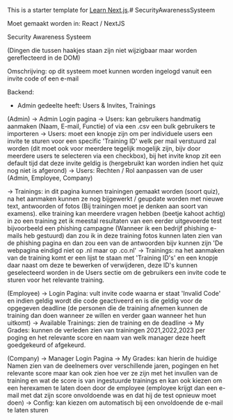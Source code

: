 This is a starter template for [Learn Next.js](https://nextjs.org/learn).#   S e c u r i t y A w a r e n e s s S y s t e e m 
 
 

Moet gemaakt worden in: React / NextJS

Security Awareness Systeem

(Dingen die tussen haakjes staan zijn niet wijzigbaar maar worden gereflecteerd in de DOM)

Omschrijving: op dit systeem moet kunnen worden ingelogd vanuit een invite code of een e-mail


Backend:
- Admin gedeelte heeft: Users & Invites, Trainings

(Admin)
-> Admin Login pagina
-> Users: kan gebruikers handmatig aanmaken (Naam, E-mail, Functie) of via een .csv een bulk gebruikers te importeren
-> Users: moet een knopje zijn om per individuele users een invite te sturen voor een specific 'Training ID' welk per mail verstuurd zal worden (dit moet ook voor meerdere tegelijk mogelijk zijn, bijv door meerdere users te selecteren via een checkbox), bij het invite knop zit een default tijd dat deze invite geldig is (hergebruikt kan worden indien het quiz nog niet is afgerond) 
-> Users: Rechten / Rol aanpassen van de user (Admin, Employee, Company)

-> Trainings: in dit pagina kunnen trainingen gemaakt worden (soort quiz), na het aanmaken kunnen ze nog bijgewerkt / geupdate worden met nieuwe text, antwoorden of fotos (Bij trainingen moet je denken aan soort van examens). elke training kan meerdere vragen hebben (beetje kahoot achtig) in zo een training zet ik meestal resultaten van een eerder uitgevoerde test bijvoorbeeld een phishing campagne (Wanneer ik een bedrijf phishing e-mails heb gestuurd) dan zou ik in deze training fotos kunnen laten zien van de phishing pagina en dan zou een van de antwoorden bijv kunnen zijn 'De webpagina eindigd niet op .nl maar op .co.nl' 
-> Trainings: na het aanmaken van de training komt er een lijst te staan met 'Training ID's' en een knopje daar naast om deze te bewerken of verwijderen, deze ID's kunnen geselecteerd worden in de Users sectie om de gebruikers een invite code te sturen voor het relevante training.

(Employee)
-> Login Pagina: vult invite code waarna er staat 'Invalid Code' en indien geldig wordt die code geactiveerd en is die geldig voor de opgegeven deadline (de personen die de training afnemen kunnen de training dan doen wanneer ze willen en verder gaan wanneer het hun uitkomt)
-> Available Trainings: zien de training en de deadline
-> My Grades: kunnen de verleden zien van trainingen 2021,2022,2023 per poging en het relevante score en naam van welk manager deze heeft goedgekeurd of afgekeurd.

(Company) 
-> Manager Login Pagina
-> My Grades: kan hierin de huidige Namen zien van de deelnemers over verschillende jaren, pogingen en het relevante score maar kan ook zien hoe ver ze zijn met het invullen van de training en wat de score is van ingestuurde trainings en kan ook kiezen om een herexamen te laten doen door de employee (employee krijgt dan een e-mail met dat zijn score onvoldoende was en dat hij de test opnieuw moet doen)
-> Config: kan kiezen om automatisch bij een onvoldoende de e-mail te laten sturen